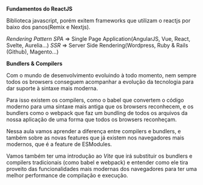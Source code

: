 **Fundamentos do ReactJS**

Biblioteca javascript, porém exitem frameworks que utilizam o reactjs por baixo dos panos(Remix e Nextjs).

*Rendering Pattern*
_SPA_ => Single Page Application(AngularJS, Vue, React, Svelte, Aurelia...)
_SSR_ => Server Side Rendering(Wordpress, Ruby & Rails (Github), Magento...)

**Bundlers & Compilers**

Com o mundo de desenvolvimento evoluindo à todo momento, nem sempre todos os browsers conseguem acompanhar a evolução da tecnologia para dar suporte à sintaxe mais moderna.

Para isso existem os compilers, como o babel que convertem o código moderno para uma sintaxe mais antiga que os browsers reconhecem, e os bundlers como o webpack que faz um bundling de todos os arquivos da nossa aplicação de uma forma que todos os browsers reconheçam.

Nessa aula vamos aprender a diferença entre compilers e bundlers, e também sobre as novas features que já existem nos navegadores mais modernos, que é a feature de ESModules.

Vamos também ter uma introdução ao *Vite* que irá substituir os bundlers e compilers tradicionais (como babel e webpack) e entender como ele tira proveito das funcionalidades mais modernas dos navegadores para ter uma melhor performance de compilação e execução.